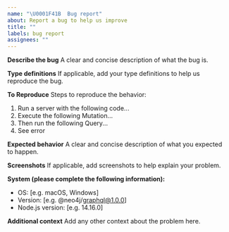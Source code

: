 ```yaml
---
name: "\U0001F41B  Bug report"
about: Report a bug to help us improve
title: ""
labels: bug report
assignees: ""
---
```


**Describe the bug**
A clear and concise description of what the bug is.

**Type definitions**
If applicable, add your type definitions to help us reproduce the bug.

**To Reproduce**
Steps to reproduce the behavior:

1. Run a server with the following code...
2. Execute the following Mutation...
3. Then run the following Query...
4. See error

**Expected behavior**
A clear and concise description of what you expected to happen.

**Screenshots**
If applicable, add screenshots to help explain your problem.

**System (please complete the following information):**

-   OS: [e.g. macOS, Windows]
-   Version: [e.g. @neo4j/graphql@1.0.0]
-   Node.js version: [e.g. 14.16.0]

**Additional context**
Add any other context about the problem here.
